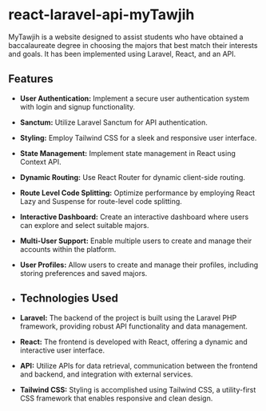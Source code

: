 # react-laravel-api-myTawjih
MyTawjih is a website designed to assist students who have obtained a baccalaureate degree in choosing the majors that best match their interests and goals. It has been implemented using Laravel, React, and an API.

## Features
- **User Authentication:** Implement a secure user authentication system with login and signup functionality.
- **Sanctum:** Utilize Laravel Sanctum for API authentication.
- **Styling:** Employ Tailwind CSS for a sleek and responsive user interface.
- **State Management:** Implement state management in React using Context API.
- **Dynamic Routing:** Use React Router for dynamic client-side routing.
- **Route Level Code Splitting:** Optimize performance by employing React Lazy and Suspense for route-level code splitting.
- **Interactive Dashboard:** Create an interactive dashboard where users can explore and select suitable majors.
- **Multi-User Support:** Enable multiple users to create and manage their accounts within the platform.
- **User Profiles:** Allow users to create and manage their profiles, including storing preferences and saved majors.

- ## Technologies Used

- **Laravel:** The backend of the project is built using the Laravel PHP framework, providing robust API functionality and data management.

- **React:** The frontend is developed with React, offering a dynamic and interactive user interface.

- **API:** Utilize APIs for data retrieval, communication between the frontend and backend, and integration with external services.

- **Tailwind CSS:** Styling is accomplished using Tailwind CSS, a utility-first CSS framework that enables responsive and clean design.
